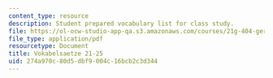 ```yaml
---
content_type: resource
description: Student prepared vocabulary list for class study.
file: https://ol-ocw-studio-app-qa.s3.amazonaws.com/courses/21g-404-german-iv-spring-2005/274a970c80d5dbf9004c16bcb2c3d344_MIT21G_404S05_vokabellcarl.pdf
file_type: application/pdf
resourcetype: Document
title: Vokabelsaetze 21-25
uid: 274a970c-80d5-dbf9-004c-16bcb2c3d344
---
```

